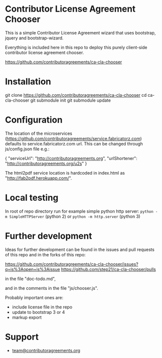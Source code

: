 Contributor License Agreement Chooser
=====================================

This is a simple Contributor License Agreement wizard that uses
bootstrap, jquery and bootstrap-wizard.

Everything is included here in this repo to deploy this purely client-side
contributor license agreement chooser.

https://github.com/contributoragreements/ca-cla-chooser

Installation
============

 git clone https://github.com/contributoragreements/ca-cla-chooser
 cd ca-cla-chooser
 git submodule init
 git submodule update

Configuration
=============

The location of the microservices (https://github.com/contributoragreements/service.fabricatorz.com) defaults to service.fabricatorz.com url. This can be changed through js/config.json file e.g.:

  {
      "serviceUrl": "http://contributoragreements.org",
      "urlShortener": "http://contributoragreements.org/u2s"
  }

The html2pdf service location is hardcoded in index.html as "http://fab2pdf.herokuapp.com/".

Local testing
=============

In root of repo directory run for example simple python http server:
 `python -m SimpleHTTPServer` (python 2) or `python -m http.server` (python 3)

Further development
===================

Ideas for further development can be found in the issues and pull requests of this repo and in the forks of this repo:

https://github.com/contributoragreements/ca-cla-chooser/issues?q=is%3Aopen+is%3Aissue
https://github.com/step21/ca-cla-chooser/pulls

in the file "doc-todo.md",

and in the comments in the file "js/chooser.js".

Probably important ones are:

- include license file in the repo
- update to bootstrap 3 or 4
- markup export

Support
=======

* team@contributoragreements.org

